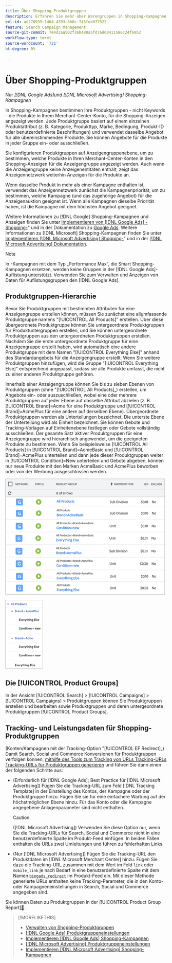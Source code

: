 ```yaml
---
title: Über Shopping-Produktgruppen
description: Erfahren Sie mehr über Warengruppen in Shopping-Kampagnen.
exl-id: ae270935-1464-4393-8b8c-745fee077522
feature: Search Campaign Management
source-git-commit: 7e4d2aa502f26b480a5fd76d68411586c24f68b2
workflow-type: tm+mt
source-wordcount: '721'
ht-degree: 0%

---
```


# Über Shopping-Produktgruppen

Nur *[!DNL Google Ads]und [!DNL Microsoft Advertising] Shopping-Kampagnen*

In Shopping-Kampagnen bestimmen Ihre Produktgruppen - nicht Keywords - die Produkte in Ihrem Merchant-Center-Konto, für die Shopping-Anzeigen angezeigt werden. Jede Produktgruppe basiert auf einem einzelnen Produktattribut (z. B. Kategorie, Produkttyp, Marke, Bedingung, Produkt-ID oder benutzerdefinierte Beschriftungen) und verwendet dasselbe Angebot für alle übereinstimmenden Produkte. Sie können Angebote für die Produkte in jeder Gruppe ein- oder ausschließen.

Sie konfigurieren Produktgruppen auf Anzeigengruppenebene, um zu bestimmen, welche Produkte in Ihren Merchant-Center-Konten in den Shopping-Anzeigen für die Anzeigengruppe angezeigt werden. Auch wenn die Anzeigengruppe keine Anzeigenentitäten enthält, zeigt das Anzeigennetzwerk weiterhin Anzeigen für die Produkte an.

Wenn dasselbe Produkt in mehr als einer Kampagne enthalten ist, verwendet das Anzeigennetzwerk zunächst die Kampagnenpriorität, um zu bestimmen, welche Kampagne (und das zugehörige Angebot) für die Anzeigenauktion geeignet ist. Wenn alle Kampagnen dieselbe Priorität haben, ist die Kampagne mit dem höchsten Angebot geeignet.

Weitere Informationen zu [!DNL Google] Shopping-Kampagnen und Anzeigen finden Sie unter [Implementieren von  [!DNL Google Ads] -Shopping-](/help/search-social-commerce/campaign-management/special-workflows/google-shopping-campaigns.md)&quot; und in der Dokumentation zu [Google Ads](https://support.google.com/google-ads/answer/3455481?visit_id=638205553638977410-2592024034&amp;rd=1). Weitere Informationen zu [!DNL Microsoft] Shopping-Kampagnen finden Sie unter [Implementieren [!DNL Microsoft Advertising] Shopping-](/help/search-social-commerce/campaign-management/special-workflows/microsoft-shopping-campaigns.md)&quot; und in der [[!DNL Microsoft Advertising] Dokumentation](https://help.bingads.microsoft.com/#apex/3/en/50903/1-500).

>[!NOTE]
>
>In -Kampagnen mit dem Typ „Performance Max“, die Smart Shopping-Kampagnen ersetzen, werden keine Gruppen in der [!DNL Google Ads]-Auflistung unterstützt. Verwenden Sie zum Verwalten und Anzeigen von Daten für Auflistungsgruppen den [!DNL Google Ads].

## Produktgruppen-Hierarchie

Bevor Sie Produktgruppen mit bestimmten Attributen für eine Anzeigengruppe erstellen können, müssen Sie zunächst eine allumfassende Produktgruppe namens &quot;[!UICONTROL All Products]&quot; erstellen. Über diese übergeordnete Produktgruppe können Sie untergeordnete Produktgruppen für Produktuntergruppen erstellen, und Sie können untergeordnete Produktgruppen aus den untergeordneten Produktgruppen erstellen. Nachdem Sie die erste untergeordnete Produktgruppe für eine Anzeigengruppe erstellt haben, wird automatisch eine andere Produktgruppe mit dem Namen &quot;[!UICONTROL Everything Else]&quot; anhand des Standardangebots für die Anzeigengruppe erstellt. Wenn Sie weitere Produktgruppen hinzufügen, wird die Gruppe &quot;[!UICONTROL Everything Else]&quot; entsprechend angepasst, sodass sie alle Produkte umfasst, die nicht zu einer anderen Produktgruppe gehören.

Innerhalb einer Anzeigengruppe können Sie bis zu sieben Ebenen von Produktgruppen (ohne &quot;[!UICONTROL All Products]„) erstellen, um Angebote ein- oder auszuschließen, wobei eine oder mehrere Produktgruppen auf jeder Ebene auf dasselbe Attribut abzielen (z. B. [!UICONTROL Brand]=Acme für eine Produktgruppe und [!UICONTROL Brand]=AcmePlus für eine andere auf derselben Ebene). Übergeordnete Produktgruppen werden als Unterteilungen bezeichnet. Die unterste Ebene der Unterteilung wird als Einheit bezeichnet. Sie können Gebote und Tracking-Vorlagen auf Einheitenebene festlegen oder Gebote vollständig ausschließen. Der gesamte Satz aktiver Produktgruppen für eine Anzeigengruppe wird hierarchisch angewendet, um die geeigneten Produkte zu bestimmen. Wenn Sie beispielsweise [!UICONTROL All Products] in [!UICONTROL Brand]=AcmeBasic und [!UICONTROL Brand]=AcmePlus unterteilen und dann jede dieser Produktgruppen weiter in [!UICONTROL Condition]=New unterteilen und Gebote abgeben, können nur neue Produkte mit den Marken AcmeBasic und AcmePlus beworben oder von der Werbung ausgeschlossen werden.

![Beispiel eines Produktgruppensatzes](/help/search-social-commerce/assets/product-group-list.png "Beispiel eines Produktgruppensatzes")

![Beispiel für eine Produktgruppenhierarchie](/help/search-social-commerce/assets/product-group-tree.png "Beispiel-Produktgruppenhierarchie")

## Die [!UICONTROL Product Groups]

In der Ansicht [!UICONTROL Search] > [!UICONTROL Campaigns] > [!UICONTROL Campaigns] > Produktgruppen können Sie Produktgruppen erstellen und bearbeiten sowie Produktgruppen und deren untergeordnete Produktgruppen [!UICONTROL Product Groups].

## Tracking- und Leistungsdaten für Shopping-Produktgruppen

(Konten/Kampagnen mit der Tracking-Option &quot;[!UICONTROL EF Redirect]„) Damit Search, Social und Commerce Konversionen für Produktgruppen verfolgen können, [mithilfe des Tools zum Tracking von URLs Tracking-URLs Tracking-URLs für Produktgruppen generieren](/help/search-social-commerce/tools/click-tracking-url-generate.md) und führen Sie dann einen der folgenden Schritte aus:

* (Erforderlich für [!DNL Google Ads]; Best Practice für [!DNL Microsoft Advertising]) Fügen Sie die Tracking-URL zum Feld [!DNL Tracking Template] in der Einstellung des Kontos, der Kampagne oder der Produktgruppe hinzu. Fügen Sie sie für eine einfachere Wartung auf der höchstmöglichen Ebene hinzu. Für das Konto oder die Kampagne angegebene Anlagenparameter sind nicht enthalten.

  >[!CAUTION]
  >
  >([!DNL Microsoft Advertising]) Verwenden Sie diese Option nur, wenn Sie die Tracking-URLs für Search, Social und Commerce nicht in eine benutzerdefinierte Spalte im Produkt-Feed einfügen. In beiden Fällen enthalten die URLs zwei Umleitungen und führen zu fehlerhaften Links.

* (Nur [!DNL Microsoft Advertising]) Fügen Sie die Tracking-URL den Produktdaten im [!DNL Microsoft Merchant Center] hinzu. Fügen Sie dazu die Tracking-URL zusammen mit dem Wert im Feld `link` oder `mobile_link` je nach Bedarf in eine benutzerdefinierte Spalte mit dem Namen [`bingads_redirect`](https://help.ads.microsoft.com/#apex/3/en/51084/0) im Produkt-Feed ein. Mit dieser Methode generierte URLs enthalten keine Tracking-Parameter, die in den Konto- oder Kampagneneinstellungen in Search, Social und Commerce angegeben sind.

Sie können Daten zu Produktgruppen in der [!UICONTROL Product Group Report][&#128279;](/help/search-social-commerce/reports/management/basic-advanced/product-group-report.md) .

>[!MORELIKETHIS]
>
>* [Verwalten von Shopping-Produktgruppen](product-group-manage.md)
>* [[!DNL Google Ads] Produktgruppeneinstellungen](product-group-settings-google.md)
>* [Implementieren [!DNL Google Ads] Shopping-Kampagnen](/help/search-social-commerce/campaign-management/special-workflows/google-shopping-campaigns.md)
>* [[!DNL Microsoft Advertising] Produktgruppeneinstellungen](product-group-settings-microsoft.md)
>* [Implementieren [!DNL Microsoft Advertising] Shopping-Kampagnen](/help/search-social-commerce/campaign-management/special-workflows/microsoft-shopping-campaigns.md)
